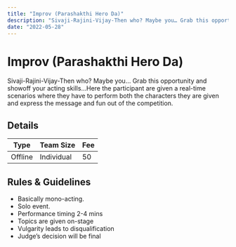 ```yaml
---
title: "Improv (Parashakthi Hero Da)"
description: "Sivaji-Rajini-Vijay-Then who? Maybe you… Grab this opportunity and showoff your acting skills…Here the participant are given a real-time scenarios where they have to perform both the characters they are given and express the message and fun out of the competition."
date: "2022-05-28"
---
```


# Improv (Parashakthi Hero Da)

Sivaji-Rajini-Vijay-Then who? Maybe you… Grab this opportunity and showoff your acting skills…Here the participant are given a real-time scenarios where they have to perform both the characters they are given and express the message and fun out of the competition.

## Details

| Type    | Team Size  | Fee |
| ------- | ---------- | --- |
| Offline | Individual | 50  |

## Rules & Guidelines

-   Basically mono-acting.
-   Solo event.
-   Performance timing 2-4 mins
-   Topics are given on-stage
-   Vulgarity leads to disqualification
-   Judge’s decision will be final
